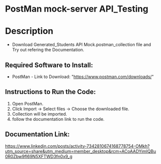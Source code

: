 # PostMan mock-server API_Testing

# Description
- Download Generated_Students API Mock.postman_collection file and Try out refering the Documentation.


## Required Software to Install:
- PostMan - Link to Download: "https://www.postman.com/downloads/"

## Instructions to Run the Code:
1. Open PostMan.
2. Click Import -> Select files -> Choose the downloaded file.
3. Collection will be imported.
4. follow the documentation link to run the code.

## Documentation Link:
https://www.linkedin.com/posts/activity-7342810674168778754-OMkh?utm_source=share&utm_medium=member_desktop&rcm=ACoAADYimIQBu0R0Zbw9fl69N5XFTWD3fn0x9_g